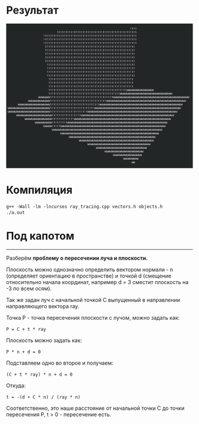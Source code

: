 # Результат

![result](img/result.png)

# Компиляция

```
g++ -Wall -lm -lncurses ray_tracing.cpp vectors.h objects.h
./a.out
```

# Под капотом
---

Разберём __проблему о пересечении луча и плоскости.__

Плоскость можно однозначно определить вектором нормали - n (определяет ориентацию в пространстве) и точкой d (смещение относительно начала координат, например d = 3 сместит плоскость на -3 по всем осям).

Так же задан луч с начальной точкой C выпущенный в направлении направляющего вектора ray.

Точка Р - точка пересечения плоскости с лучом, можно задать как:

```
P = C + t * ray
```

Плоскость можно задать как:

```
P * n + d = 0
```

Подставляем одно во второе и получаем:

```
(C + t * ray) * n + d = 0
```

Откуда:

```
t = -(d + C * n) / (ray * n)
```

Соответственно, это наше расстояние от начальной точки С до точки пересечения Р, t > 0 - пересечение есть.
